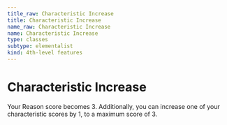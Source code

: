 ```yaml
---
title_raw: Characteristic Increase
title: Characteristic Increase
name_raw: Characteristic Increase
name: Characteristic Increase
type: classes
subtype: elementalist
kind: 4th-level features
---
```


# Characteristic Increase

Your Reason score becomes 3. Additionally, you can increase one of your characteristic scores by 1, to a maximum score of 3.
